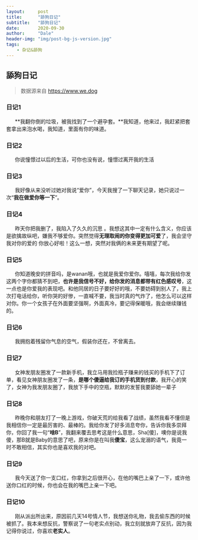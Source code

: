 ```yaml
---
layout:     post
title:      "舔狗日记"
subtitle:   "舔狗日记"
date:       2020-09-30
author:     "Dale"
header-img: "img/post-bg-js-version.jpg"
tags:
    - 杂记&舔狗 
---
```


## 舔狗日记
> 数据源来自 https://www.we.dog 

### 日记1
&#160;&#160; &#160; &#160;**我翻你倒的垃圾，被我找到了一个避孕套。**我知道，他来过，我赶紧把套套拿出来泡水喝，我知道，里面有你的味道。

### 日记2
&#160;&#160; &#160; &#160;你说憧憬过以后的生活，可你也没有说，憧憬过离开我的生活

### 日记3
&#160;&#160; &#160; &#160;我好像从来没听过她对我说“爱你”，今天我搜了一下聊天记录，她只说过一次“**我在做爱你等一下**”。

### 日记4
&#160;&#160; &#160; &#160;昨天你把我删了，我陷入了久久的沉思 。我想这其中一定有什么含义，你应该是欲擒故纵吧，嫌我不够爱你。突然觉得**无理取闹的你变得更加可爱**了，我会坚守我对你的爱的 你放心好啦！这么一想，突然对我俩的未来更有期望了呢。

### 日记5
&#160;&#160; &#160; &#160;你知道晚安的拼音吗，是wanan哦，也就是我爱你爱你。嘻嘻，每次我给你发这两个字你都猜不到吧，**也许是我信号不好，给你发的消息都带有红色感叹号**，这一点也是你爱我的表现吧。和他同居的日子要好好的哦，不要妨碍到别人了，我上次打电话给你，听你哭的好惨，一直喊不要，我当时真的气炸了，他怎么可以这样对你。你一个女孩子在外面要坚强啊，外面真冷，要记得保暖哦，我会继续赚钱的。

### 日记6
&#160;&#160; &#160; &#160;我拥抱着残留你气息的空气，假装你还在，不曾离去。

### 日记7
&#160;&#160; &#160; &#160;女神发朋友圈发了一款新手机，我立马用我捡瓶子赚来的钱买的手机下了订单，看见女神朋友圈发了一条，**是哪个傻逼给我订的手机货到付款**，我开心的笑了，女神为我发朋友圈了，我放下手中的空瓶，默默的发誓我要舔她一辈子

### 日记8
&#160;&#160; &#160; &#160;昨晚你和朋友打了一晚上游戏，你破天荒的给我看了战绩，虽然我看不懂但是我相信你一定是最厉害的、最棒的。我给你发了好多消息夸你，告诉你我多崇拜你，你回了我一句“**啥B**”，我翻来覆去思考这是什么意思，Sha[傻]，噢你是说我傻，那B就是Baby的意思了吧，原来你是在叫我**傻宝**，这么宠溺的语气，我竟一时不敢相信，其实你也是喜欢我的对吧。

### 日记9
&#160;&#160; &#160; &#160;我今天送了你一支口红，你拿到之后很开心，在他的嘴巴上亲了一下，或许他送你口红的时候，你也会在我的嘴巴上亲一下吧。

### 日记10
&#160;&#160; &#160; &#160;刚从派出所出来，原因前几天14号情人节，我想送你礼物，我去偷东西的时候被抓了。我本来想反抗，警察说了一句老实点别动，我立刻就放弃了反抗，因为我记得你说过，你喜欢**老实人**。
